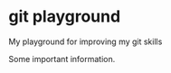 git playground
=============

My playground for improving my git skills

Some important information.
